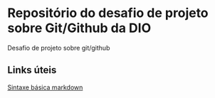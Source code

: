 # Repositório do desafio de projeto sobre Git/Github da DIO
Desafio de projeto sobre git/github

## Links úteis
[Sintaxe básica markdown](https://www.markdownguide.org/basic-syntax/)
